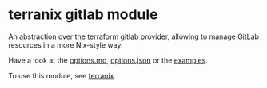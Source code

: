 # terranix gitlab module

An abstraction over the [terraform gitlab provider](https://registry.terraform.io/providers/gitlabhq/gitlab),
allowing to manage GitLab resources in a more Nix-style way.

Have a look at the [options.md](./options.md), [options.json](options.json) or the [examples](./examples).

To use this module, see [terranix](https://terranix.org/).
